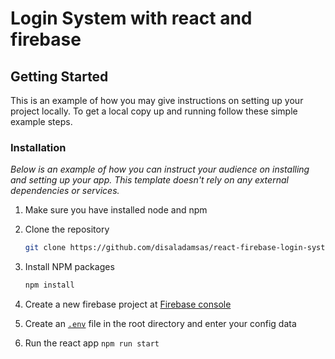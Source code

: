 # Login System with react and firebase

## Getting Started

This is an example of how you may give instructions on setting up your project locally.
To get a local copy up and running follow these simple example steps.

### Installation

_Below is an example of how you can instruct your audience on installing and setting up your app. This template doesn't rely on any external dependencies or services._

1. Make sure you have installed node and npm

2. Clone the repository

    ```sh
    git clone https://github.com/disaladamsas/react-firebase-login-system
    ```

3. Install NPM packages

    ```sh
    npm install
    ```

4. Create a new firebase project at [Firebase console](https://console.firebase.google.com/)

5. Create an [`.env`](https://create-react-app.dev/docs/adding-custom-environment-variables/#adding-development-environment-variables-in-env) file in the root directory and enter your config data

6. Run the react app `npm run start`
